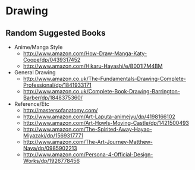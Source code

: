 # Drawing

## Random Suggested Books

* Anime/Manga Style
  * http://www.amazon.com/How-Draw-Manga-Katy-Coope/dp/0439317452
  * http://www.amazon.com/Hikaru-Hayashi/e/B001I7M4BM
* General Drawing
  * http://www.amazon.co.uk/The-Fundamentals-Drawing-Complete-Professional/dp/1841933171
  * http://www.amazon.co.uk/Complete-Book-Drawing-Barrington-Barber/dp/1848375360/
* Reference/Etc
  * http://mastersofanatomy.com/
  * http://www.amazon.com/Art-Laputa-animejyu/dp/4198166102
  * http://www.amazon.com/Art-Howls-Moving-Castle/dp/1421500493
  * http://www.amazon.com/The-Spirited-Away-Hayao-Miyazaki/dp/1569317771
  * http://www.amazon.com/The-Art-Journey-Matthew-Nava/dp/0985902213
  * http://www.amazon.com/Persona-4-Official-Design-Works/dp/1926778456
